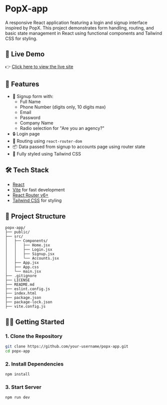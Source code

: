 # PopX-app

A responsive React application featuring a login and signup interface inspired by PopX. This project demonstrates form handling, routing, and basic state management in React using functional components and Tailwind CSS for styling.

## 🚀 Live Demo

👉 [Click here to view the live site](https://popx-app-react.netlify.app/)

## 🚀 Features

- 👤 Signup form with:
  - Full Name
  - Phone Number (digits only, 10 digits max)
  - Email
  - Password
  - Company Name
  - Radio selection for "Are you an agency?"
- 🔒 Login page
- 🧭 Routing using `react-router-dom`
- 📦 Data passed from signup to accounts page using router state
- 🎨 Fully styled using Tailwind CSS

## 🛠️ Tech Stack

- [React](https://reactjs.org/)
- [Vite](https://vitejs.dev/) for fast development
- [React Router v6+](https://reactrouter.com/)
- [Tailwind CSS](https://tailwindcss.com/) for styling

## 📁 Project Structure

```text
popx-app/
├── public/                      
├── src/                         
│   ├── Components/             
│   │   ├── Home.jsx             
│   │   ├── Login.jsx            
│   │   ├── Signup.jsx           
│   │   └── Accounts.jsx         
│   ├── App.jsx                  
│   ├── App.css                  
│   └── main.jsx                 
├── .gitignore                   
├── LICENSE                      
├── README.md                    
├── eslint.config.js            
├── index.html                  
├── package.json                 
├── package-lock.json            
├── vite.config.js               

```
## 🧑‍💻 Getting Started

### 1. Clone the Repository
```bash
git clone https://github.com/your-username/popx-app.git
cd popx-app
```
### 2. Install Dependencies
```bash
npm install
```
### 3. Start Server
```bash
npm run dev
```

